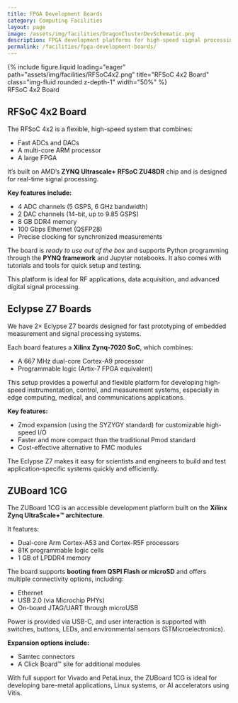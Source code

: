 ```yaml
---
title: FPGA Development Boards
category: Computing Facilities
layout: page
image: /assets/img/facilities/DragonClusterDevSchematic.png
description: FPGA development platforms for high-speed signal processing and ML.
permalink: /facilities/fpga-development-boards/
---
```


<div class="row">
    <div class="col-sm mt-3 mt-md-0">
        <div class="text-center">
            {% include figure.liquid loading="eager" path="assets/img/facilities/RFSoC4x2.png" title="RFSoC 4x2 Board" class="img-fluid rounded z-depth-1" width="50%" %}
        </div>
    </div>
</div>

<div class="caption">
    RFSoC 4x2 Board
</div>

## RFSoC 4x2 Board

The RFSoC 4x2 is a flexible, high-speed system that combines:

- Fast ADCs and DACs
- A multi-core ARM processor
- A large FPGA

It’s built on AMD’s **ZYNQ Ultrascale+ RFSoC ZU48DR** chip and is designed for real-time signal processing.

**Key features include:**

- 4 ADC channels (5 GSPS, 6 GHz bandwidth)
- 2 DAC channels (14-bit, up to 9.85 GSPS)
- 8 GB DDR4 memory
- 100 Gbps Ethernet (QSFP28)
- Precise clocking for synchronized measurements

The board is _ready to use out of the box_ and supports Python programming through the **PYNQ framework** and Jupyter notebooks. It also comes with tutorials and tools for quick setup and testing.

This platform is ideal for RF applications, data acquisition, and advanced digital signal processing.

## Eclypse Z7 Boards

We have 2× Eclypse Z7 boards designed for fast prototyping of embedded measurement and signal processing systems.

Each board features a **Xilinx Zynq-7020 SoC**, which combines:

- A 667 MHz dual-core Cortex-A9 processor
- Programmable logic (Artix-7 FPGA equivalent)

This setup provides a powerful and flexible platform for developing high-speed instrumentation, control, and measurement systems, especially in edge computing, medical, and communications applications.

**Key features:**

- Zmod expansion (using the SYZYGY standard) for customizable high-speed I/O
- Faster and more compact than the traditional Pmod standard
- Cost-effective alternative to FMC modules

The Eclypse Z7 makes it easy for scientists and engineers to build and test application-specific systems quickly and efficiently.

## ZUBoard 1CG

The ZUBoard 1CG is an accessible development platform built on the **Xilinx Zynq UltraScale+™ architecture**.

It features:

- Dual-core Arm Cortex-A53 and Cortex-R5F processors
- 81K programmable logic cells
- 1 GB of LPDDR4 memory

The board supports **booting from QSPI Flash or microSD** and offers multiple connectivity options, including:

- Ethernet
- USB 2.0 (via Microchip PHYs)
- On-board JTAG/UART through microUSB

Power is provided via USB-C, and user interaction is supported with switches, buttons, LEDs, and environmental sensors (STMicroelectronics).

**Expansion options include:**

- Samtec connectors
- A Click Board™ site for additional modules

With full support for Vivado and PetaLinux, the ZUBoard 1CG is ideal for developing bare-metal applications, Linux systems, or AI accelerators using Vitis.
